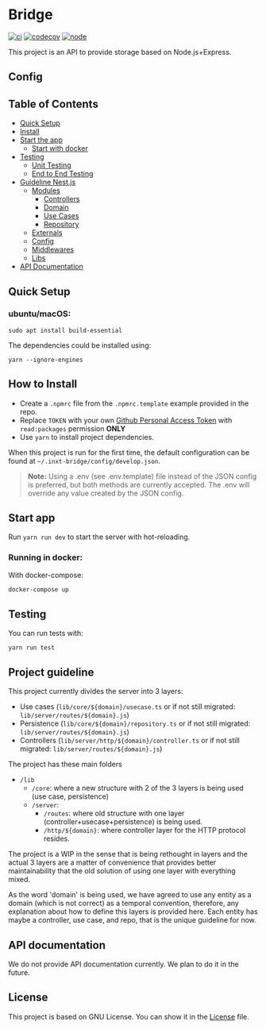 Bridge
=
[![ci](https://github.com/internxt/bridge/actions/workflows/ci.yml/badge.svg)](https://github.com/internxt/bridge/actions/workflows/ci.yml)
[![codecov](https://codecov.io/gh/internxt/bridge/branch/master/graph/badge.svg?token=5D9UW1HSCK)](https://codecov.io/gh/internxt/bridge)
[![node](https://img.shields.io/badge/node-14.18-brightgreen)](https://nodejs.org/download/release/latest-fermium/)

This project is an API to provide storage based on Node.js+Express.

## Config


## Table of Contents

- [Quick Setup](#quick-setup)
- [Install](#how-to-install)
- [Start the app](#start-app)
  - [Start with docker](#running-in-docker)
- [Testing](#testing)
  - [Unit Testing](#unit-testing)
  - [End to End Testing](#end-to-end-testing)
- [Guideline Nest.js](#guideline-nest.js)
  - [Modules](#modules)
    - [Controllers](#defining-controllers)
    - [Domain](#defining-domain)
    - [Use Cases](#defining-use-cases)
    - [Repository](#defining-repository)
  - [Externals](#externals)
  - [Config](#conig)
  - [Middlewares](#middlewares)
  - [Libs](#libs)
- [API Documentation](#api-documentation)

## Quick Setup
### ubuntu/macOS:

```
sudo apt install build-essential
```

The dependencies could be installed using:
```
yarn --ignore-engines
```

## How to Install

- Create a `.npmrc` file from the `.npmrc.template` example provided in the repo. 
- Replace `TOKEN` with your own [Github Personal Access Token](https://docs.github.com/en/github/authenticating-to-github/keeping-your-account-and-data-secure/creating-a-personal-access-token) with `read:packages` permission **ONLY**
- Use `yarn` to install project dependencies.

When this project is run for the first time, the default configuration can be found at `~/.inxt-bridge/config/develop.json`.

> **Note:** Using a .env (see .env.template) file instead of the JSON config is preferred, but both methods are currently accepted. The .env will override any value created by the JSON config.

## Start app

Run `yarn run dev` to start the server with hot-reloading.

### Running in docker:

With docker-compose:
```bash
docker-compose up
```

## Testing

You can run tests with:

```
yarn run test
```

## Project guideline
This project currently divides the server into 3 layers: 
- Use cases (```lib/core/${domain}/usecase.ts``` or if not still migrated: ```lib/server/routes/${domain}.js```)
- Persistence (```lib/core/${domain}/repository.ts``` or if not still migrated: ```lib/server/routes/${domain}.js```)
- Controllers (```lib/server/http/${domain}/controller.ts``` or if not still migrated: ```lib/server/routes/${domain}.js```)

The project has these main folders
- ```/lib```
  - ```/core```: where a new structure with 2 of the 3 layers is being used (use case, persistence)
  - ```/server```:
    - ```/routes```: where old structure with one layer (controller+usecase+persistence) is being used.
    - ```/http/${domain}```: where controller layer for the HTTP protocol resides. 

The project is a WIP in the sense that is being rethought in layers and the actual 3 layers are a matter of convenience that provides better maintainability that the old solution of using one layer with everything mixed.

As the word 'domain' is being used, we have agreed to use any entity as a domain (which is not correct) as a temporal convention, therefore, any explanation about how to define this layers is provided here. Each entity has maybe a controller, use case, and repo, that is the unique guideline for now. 
  
## API documentation
We do not provide API documentation currently. We plan to do it in the future.

## License
This project is based on GNU License. You can show it in the [License](LICENSE) file.
